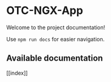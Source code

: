 # OTC-NGX-App

Welcome to the project documentation!

Use `npm run docs` for easier navigation.

## Available documentation

[[index]]
